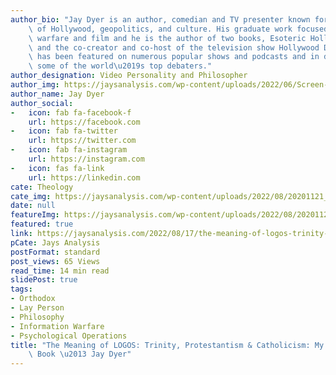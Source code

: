 ```yaml
---
author_bio: "Jay Dyer is an author, comedian and TV presenter known for his deep analysis\
    \ of Hollywood, geopolitics, and culture. His graduate work focused on psychological\
    \ warfare and film and he is the author of two books, Esoteric Hollywood 1 & 2\
    \ and the co-creator and co-host of the television show Hollywood Decoded. He\
    \ has been featured on numerous popular shows and podcasts and in debates with\
    \ some of the world\u2019s top debaters."
author_designation: Video Personality and Philosopher
author_img: https://jaysanalysis.com/wp-content/uploads/2022/06/Screen-Shot-2022-05-27-at-12.29.11-PM-600x562.png
author_name: Jay Dyer
author_social:
-   icon: fab fa-facebook-f
    url: https://facebook.com
-   icon: fab fa-twitter
    url: https://twitter.com
-   icon: fab fa-instagram
    url: https://instagram.com
-   icon: fas fa-link
    url: https://linkedin.com
cate: Theology
cate_img: https://jaysanalysis.com/wp-content/uploads/2022/08/20201121_BKP002_0-300x136.jpg
date: null
featureImg: https://jaysanalysis.com/wp-content/uploads/2022/08/20201121_BKP002_0-300x136.jpg
featured: true
link: https://jaysanalysis.com/2022/08/17/the-meaning-of-logos-trinity-protestantism-catholicism-my-infamous-red-book-jay-dyer/
pCate: Jays Analysis
postFormat: standard
post_views: 65 Views
read_time: 14 min read
slidePost: true
tags:
- Orthodox
- Lay Person
- Philosophy
- Information Warfare
- Psychological Operations
title: "The Meaning of LOGOS: Trinity, Protestantism & Catholicism: My Infamous Red\
    \ Book \u2013 Jay Dyer"
---
```

